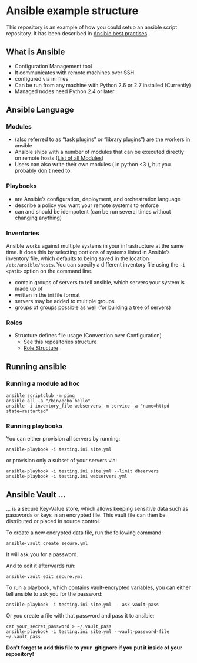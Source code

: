 # Ansible example structure
This repository is an example of how you could setup an ansible script repository. 
It has been described in [Ansible best practises](https://docs.ansible.com/ansible/playbooks_best_practices.html)

## What is Ansible
* Configuration Management tool
* It communicates with remote machines over SSH
* configured via ini files
* Can be run from any machine with Python 2.6 or 2.7 installed (Currently)
* Managed nodes need Python 2.4 or later

## Ansible Language

### Modules
* (also referred to as “task plugins” or “library plugins”) are the workers in ansible
* Ansible ships with a number of modules that can be executed directly on remote hosts ([List of all Modules](https://docs.ansible.com/ansible/list_of_all_modules.html))
* Users can also write their own modules ( in python <3 ), but you probably don't need to. 

### Playbooks
* are Ansible’s configuration, deployment, and orchestration language
* describe a policy you want your remote systems to enforce
* can and should be idempotent (can be run several times without changing anything)

###  Inventories
Ansible works against multiple systems in your infrastructure at the same time. It does this by selecting portions of systems listed in Ansible’s inventory file, which defaults to being saved in the location `/etc/ansible/hosts`. You can specify a different inventory file using the `-i <path>` option on the command line.

* contain groups of servers to tell ansible, which servers your system is made up of
* written in the ini file format
* servers may be added to multiple groups
* groups of groups possible as well (for building a tree of servers)

### Roles
* Structure defines file usage (Convention over Configuration)
  * See this repositories structure
  * [Role Structure](https://docs.ansible.com/ansible/playbooks_best_practices.html#directory-layout)

## Running ansible

### Running a module ad hoc
```
ansible scriptclub -m ping
ansible all -a "/bin/echo hello"
ansible -i inventory_file webservers -m service -a "name=httpd state=restarted"
```

### Running playbooks
You can either provision all servers by running:
```
ansible-playbook -i testing.ini site.yml 
```

or provision only a subset of your servers via:
```
ansible-playbook -i testing.ini site.yml --limit dbservers
ansible-playbook -i testing.ini webservers.yml
```

## Ansible Vault ...
... is a secure Key-Value store, which allows keeping sensitive data such as passwords or keys in an encrypted file. This vault file can then be distributed or placed in source control.

To create a new encrypted data file, run the following command:
```
ansible-vault create secure.yml
```
It will ask you for a password.

And to edit it afterwards run:
```
ansible-vault edit secure.yml
```

To run a playbook, which contains vault-encrypted variables, you can either tell ansible to ask you for the password:
```
ansible-playbook -i testing.ini site.yml  --ask-vault-pass
```

Or you create a file with that password and pass it to ansible:
```
cat your_secret_password > ~/.vault_pass
ansible-playbook -i testing.ini site.yml --vault-password-file ~/.vault_pass
```
**Don't forget to add this file to your .gitignore if you put it inside of your repository!** 

